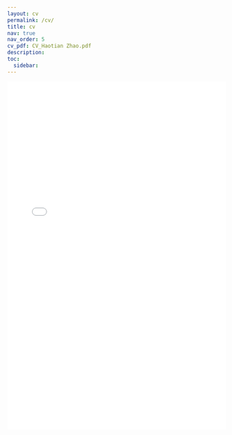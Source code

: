 ```yaml
---
layout: cv
permalink: /cv/
title: cv
nav: true
nav_order: 5
cv_pdf: CV_Haotian Zhao.pdf
description: 
toc:
  sidebar: 
---
```

<div class="row">
    <div class="col-sm mt-3 mt-md-0">
        <iframe src="{{ '/assets/pdf/CV_Haotian Zhao.pdf' | prepend: site.baseurl | prepend: site.url }}" width="100%" height="800" frameborder="0"></iframe>
    </div>
</div>